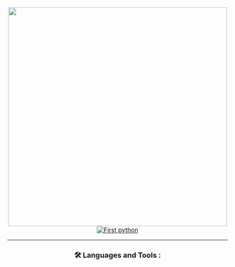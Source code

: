 <div id="header" align="center">
  <img src="https://media.giphy.com/media/v1.Y2lkPTc5MGI3NjExdHNlZHFza2JkeHJnYTJ3dWE4N2p4eXpzajc4NHVuYjl6cW15NjVtZCZlcD12MV9naWZzX3NlYXJjaCZjdD1n/coxQHKASG60HrHtvkt/giphy.gif" width="500"/>
</div>

<div id="header" align="center">
  <img src="https://komarev.com/ghpvc/?username=matveyka2&style=flat-square&color=blue" alt=""/>
</div>

<div id="badges" align="center">
  <a href="https://github.com/matveyka2/auto4zapretDiscord">
    <img src="https://img.shields.io/badge/LinkedIn-blue?style=for-the-badge&logo=linkedin&logoColor=white" alt="First python"/>
  </a>

---

### :hammer_and_wrench: Languages and Tools :


